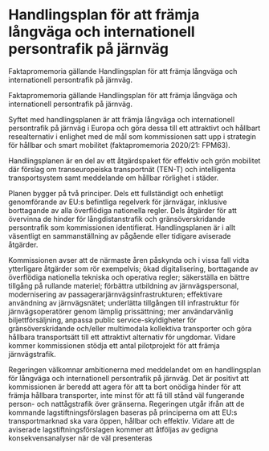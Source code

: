 # Handlingsplan för att främja långväga och internationell persontrafik på järnväg

Faktapromemoria gällande Handlingsplan för att främja långväga och internationell persontrafik på järnväg.

Faktapromemoria gällande Handlingsplan för att främja långväga och internationell persontrafik på järnväg.

Syftet med handlingsplanen är att främja långväga och internationell persontrafik på järnväg i Europa och göra dessa till ett attraktivt och hållbart resealternativ i enlighet med de mål som kommissionen satt upp i strategin för hållbar och smart mobilitet (faktapromemoria 2020/21: FPM63).

Handlingsplanen är en del av ett åtgärdspaket för effektiv och grön mobilitet där förslag om transeuropeiska transportnät (TEN-T) och intelligenta transportsystem samt meddelande om hållbar rörlighet i städer.

Planen bygger på två principer. Dels ett fullständigt och enhetligt genomförande av EU:s befintliga regelverk för järnvägar, inklusive borttagande av alla överflödiga nationella regler. Dels åtgärder för att övervinna de hinder för långdistanstrafik och gränsöverskridande persontrafik som kommissionen identifierat. Handlingsplanen är i allt väsentligt en sammanställning av pågående eller tidigare aviserade åtgärder.

Kommissionen avser att de närmaste åren påskynda och i vissa fall vidta ytterligare åtgärder som rör exempelvis; ökad digitalisering, borttagande av överflödiga nationella tekniska och operativa regler; säkerställa en bättre tillgång på rullande materiel; förbättra utbildning av järnvägspersonal, modernisering av passagerarjärnvägsinfrastrukturen; effektivare användning av järnvägsnätet; underlätta tillgången till infrastruktur för järnvägsoperatörer genom lämplig prissättning; mer användarvänlig biljettförsäljning, anpassa public service-skyldigheter för gränsöverskridande och/eller multimodala kollektiva transporter och göra hållbara transportsätt till ett attraktivt alternativ för ungdomar. Vidare kommer kommissionen stödja ett antal pilotprojekt för att främja järnvägstrafik.

Regeringen välkomnar ambitionerna med meddelandet om en handlingsplan för långväga och internationell persontrafik på järnväg. Det är positivt att kommissionen är beredd att agera för att ta bort onödiga hinder för att främja hållbara transporter, inte minst för att få till stånd väl fungerande person- och nattågstrafik över gränserna. Regeringen utgår ifrån att de kommande lagstiftningsförslagen baseras på principerna om att EU:s transportmarknad ska vara öppen, hållbar och effektiv. Vidare att de aviserade lagstiftningsförslagen kommer att åtföljas av gedigna konsekvensanalyser när de väl presenteras
